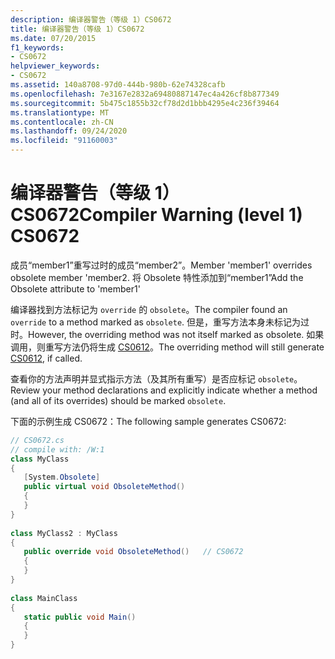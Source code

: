 ```yaml
---
description: 编译器警告（等级 1）CS0672
title: 编译器警告（等级 1）CS0672
ms.date: 07/20/2015
f1_keywords:
- CS0672
helpviewer_keywords:
- CS0672
ms.assetid: 140a8708-97d0-444b-980b-62e74328cafb
ms.openlocfilehash: 7e3167e2832a69480887147ec4a426cf8b877349
ms.sourcegitcommit: 5b475c1855b32cf78d2d1bbb4295e4c236f39464
ms.translationtype: MT
ms.contentlocale: zh-CN
ms.lasthandoff: 09/24/2020
ms.locfileid: "91160003"
---
```

# <a name="compiler-warning-level-1-cs0672"></a><span data-ttu-id="a1dbf-103">编译器警告（等级 1）CS0672</span><span class="sxs-lookup"><span data-stu-id="a1dbf-103">Compiler Warning (level 1) CS0672</span></span>

<span data-ttu-id="a1dbf-104">成员“member1”重写过时的成员“member2”。</span><span class="sxs-lookup"><span data-stu-id="a1dbf-104">Member 'member1' overrides obsolete member 'member2.</span></span> <span data-ttu-id="a1dbf-105">将 Obsolete 特性添加到“member1”</span><span class="sxs-lookup"><span data-stu-id="a1dbf-105">Add the Obsolete attribute to 'member1'</span></span>  
  
 <span data-ttu-id="a1dbf-106">编译器找到方法标记为 `override` 的 `obsolete`。</span><span class="sxs-lookup"><span data-stu-id="a1dbf-106">The compiler found an `override` to a method marked as `obsolete`.</span></span> <span data-ttu-id="a1dbf-107">但是，重写方法本身未标记为过时。</span><span class="sxs-lookup"><span data-stu-id="a1dbf-107">However, the overriding method was not itself marked as obsolete.</span></span> <span data-ttu-id="a1dbf-108">如果调用，则重写方法仍将生成 [CS0612](./cs0612.md)。</span><span class="sxs-lookup"><span data-stu-id="a1dbf-108">The overriding method will still generate [CS0612](./cs0612.md), if called.</span></span>  
  
 <span data-ttu-id="a1dbf-109">查看你的方法声明并显式指示方法（及其所有重写）是否应标记 `obsolete`。</span><span class="sxs-lookup"><span data-stu-id="a1dbf-109">Review your method declarations and explicitly indicate whether a method (and all of its overrides) should be marked `obsolete`.</span></span>  
  
 <span data-ttu-id="a1dbf-110">下面的示例生成 CS0672：</span><span class="sxs-lookup"><span data-stu-id="a1dbf-110">The following sample generates CS0672:</span></span>  
  
```csharp  
// CS0672.cs  
// compile with: /W:1  
class MyClass  
{  
   [System.Obsolete]  
   public virtual void ObsoleteMethod()  
   {  
   }  
}  
  
class MyClass2 : MyClass  
{  
   public override void ObsoleteMethod()   // CS0672  
   {  
   }  
}  
  
class MainClass  
{  
   static public void Main()  
   {  
   }  
}  
```
